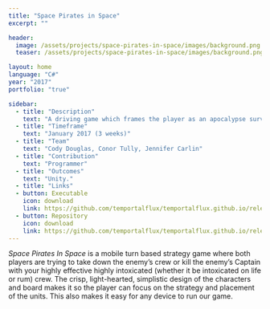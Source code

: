 ```yaml
---
title: "Space Pirates in Space"
excerpt: ""

header:
  image: /assets/projects/space-pirates-in-space/images/background.png
  teaser: /assets/projects/space-pirates-in-space/images/background.png

layout: home
language: "C#"
year: "2017"
portfolio: "true"

sidebar:
  - title: "Description"
    text: "A driving game which frames the player as an apocalypse survivor on the run from invading aliens. The player uses a Wiimote based gun and a steering wheel to drive themselves away from danger."
  - title: "Timeframe"
    text: "January 2017 (3 weeks)"
  - title: "Team"
    text: "Cody Douglas, Conor Tully, Jennifer Carlin"
  - title: "Contribution"
    text: "Programmer"
  - title: "Outcomes"
    text: "Unity."
  - title: "Links"
  - button: Executable
    icon: download
    link: https://github.com/temportalflux/temportalflux.github.io/releases/download/download-space_pirates_in_space-executable/executable.zip
  - button: Repository
    icon: download
    link: https://github.com/temportalflux/temportalflux.github.io/releases/download/download-space_pirates_in_space-repository/repository.zip
---
```


_Space Pirates In Space_ is a mobile turn based strategy game where both players are trying to take down the enemy’s crew or kill the enemy’s Captain with your highly effective highly intoxicated (whether it be intoxicated on life or rum) crew. The crisp, light-hearted, simplistic design of the characters and board makes it so the player can focus on the strategy and placement of the units. This also makes it easy for any device to run our game.
